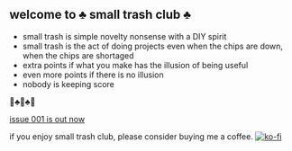 ## welcome to ♣️ small trash club ♣️

- small trash is simple novelty nonsense with a DIY spirit
- small trash is the act of doing projects even when the chips are down, when the chips are shortaged
- extra points if what you make has the illusion of being useful
- even more points if there is no illusion
- nobody is keeping score 

🚮♣️🚮♣️🚮

[issue 001 is out now](https://github.com/evanmcook/smalltrashclub/wiki/001)

if you enjoy small trash club, please consider buying me a coffee.
[![ko-fi](https://ko-fi.com/img/githubbutton_sm.svg)](https://ko-fi.com/S6S63IRWW)
